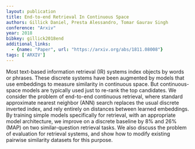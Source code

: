 ```yaml
---
layout: publication
title: End-to-end Retrieval In Continuous Space
authors: Gillick Daniel, Presta Alessandro, Tomar Gaurav Singh
conference: "Arxiv"
year: 2018
bibkey: gillick2018end
additional_links:
  - {name: "Paper", url: "https://arxiv.org/abs/1811.08008"}
tags: ['ARXIV']
---
```

Most text-based information retrieval (IR) systems index objects by words or
phrases. These discrete systems have been augmented by models that use
embeddings to measure similarity in continuous space. But continuous-space
models are typically used just to re-rank the top candidates. We consider the
problem of end-to-end continuous retrieval, where standard approximate nearest
neighbor (ANN) search replaces the usual discrete inverted index, and rely
entirely on distances between learned embeddings. By training simple models
specifically for retrieval, with an appropriate model architecture, we improve
on a discrete baseline by 8% and 26% (MAP) on two similar-question retrieval
tasks. We also discuss the problem of evaluation for retrieval systems, and
show how to modify existing pairwise similarity datasets for this purpose.
